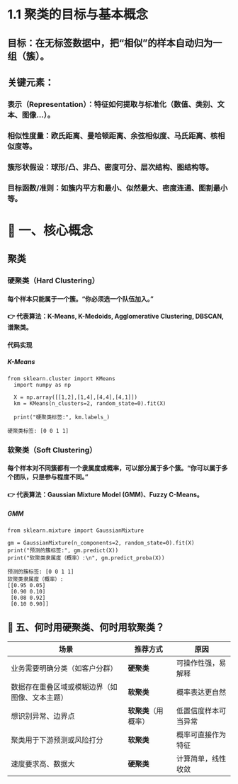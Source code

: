# 1.1 聚类的目标与基本概念

## 目标：在无标签数据中，把“相似”的样本自动归为一组（簇）。

## 关键元素：

### 表示（Representation）：特征如何提取与标准化（数值、类别、文本、图像…）。

### 相似性度量：欧氏距离、曼哈顿距离、余弦相似度、马氏距离、核相似度等。

### 簇形状假设：球形/凸、非凸、密度可分、层次结构、图结构等。

### 目标函数/准则：如簇内平方和最小、似然最大、密度连通、图割最小等。

# 🧩 一、核心概念

## 聚类

### 硬聚类（Hard Clustering）

#### 每个样本只能属于一个簇。“你必须选一个队伍加入。”

#### 👉 代表算法：K-Means, K-Medoids, Agglomerative Clustering, DBSCAN, 谱聚类。

#### 代码实现

##### K-Means

```
from sklearn.cluster import KMeans
  import numpy as np

  X = np.array([[1,2],[1,4],[4,4],[4,1]])
  km = KMeans(n_clusters=2, random_state=0).fit(X)

  print("硬聚类标签:", km.labels_)
```

```
硬聚类标签: [0 0 1 1]
```



### 软聚类（Soft Clustering）	

#### 每个样本对不同簇都有一个隶属度或概率，可以部分属于多个簇。“你可以属于多个团队，只是参与程度不同。”

#### 👉 代表算法：Gaussian Mixture Model (GMM)、Fuzzy C-Means。

##### GMM

```
from sklearn.mixture import GaussianMixture

gm = GaussianMixture(n_components=2, random_state=0).fit(X)
print("预测的簇标签:", gm.predict(X))
print("软聚类隶属度（概率）:\n", gm.predict_proba(X))
```

```
预测的簇标签: [0 0 1 1]
软聚类隶属度（概率）:
[[0.95 0.05]
 [0.90 0.10]
 [0.08 0.92]
 [0.10 0.90]]
```

## 🧭 五、何时用硬聚类、何时用软聚类？

| 场景                                           | 推荐方式             | 原因                 |
| ---------------------------------------------- | -------------------- | -------------------- |
| 业务需要明确分类（如客户分群）                 | **硬聚类**           | 可操作性强，易解释   |
| 数据存在重叠区域或模糊边界（如图像、文本主题） | **软聚类**           | 概率表达更自然       |
| 想识别异常、边界点                             | **软聚类**（用概率） | 低置信度样本可当异常 |
| 聚类用于下游预测或风险打分                     | **软聚类**           | 概率可直接作为特征   |
| 速度要求高、数据大                             | **硬聚类**           | 计算简单，线性收敛   |
